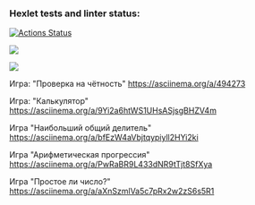 ### Hexlet tests and linter status:
[![Actions Status](https://github.com/dmuslim/frontend-project-lvl1/workflows/hexlet-check/badge.svg)](https://github.com/dmuslim/frontend-project-lvl1/actions)

<a href="https://codeclimate.com/github/codeclimate/codeclimate/maintainability"><img src="https://api.codeclimate.com/v1/badges/a99a88d28ad37a79dbf6/maintainability" /></a>

<a href="https://codeclimate.com/github/codeclimate/codeclimate/test_coverage"><img src="https://api.codeclimate.com/v1/badges/a99a88d28ad37a79dbf6/test_coverage" /></a>

Игра: "Проверка на чётность"
https://asciinema.org/a/494273


Игра: "Калькулятор"
https://asciinema.org/a/9Yi2a6htWS1UHsASjsgBHZV4m

Игра "Наибольший общий делитель"
https://asciinema.org/a/bfEzW4aVbjtqypiyll2HYi2ki

Игра "Арифметическая прогрессия"
https://asciinema.org/a/PwRaBR9L433dNR9tTjt8SfXya

Игра "Простое ли число?"
https://asciinema.org/a/aXnSzmlVa5c7pRx2w2zS6s5R1